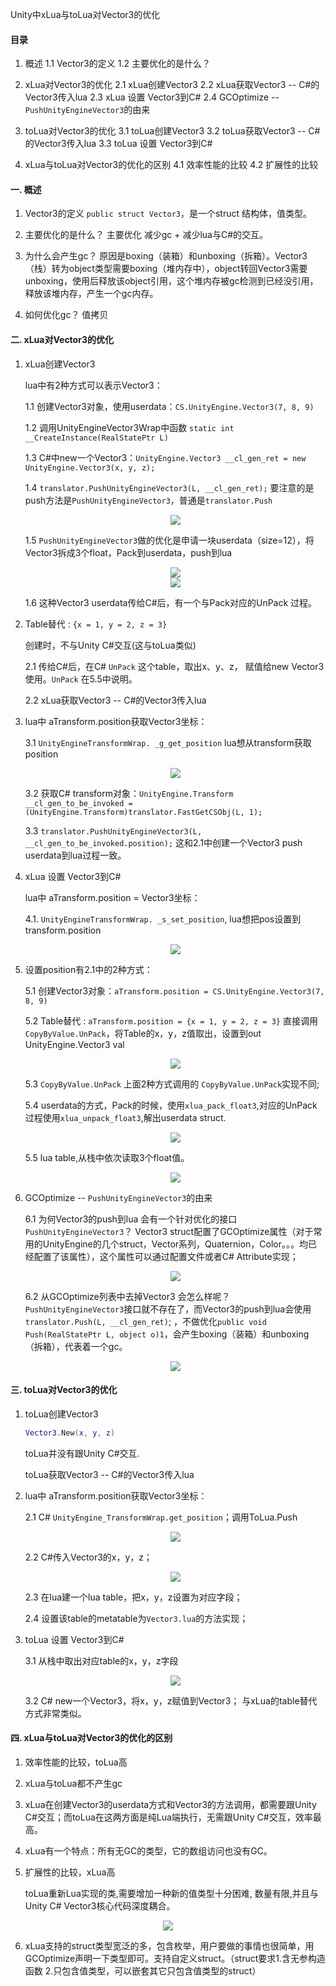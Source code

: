Unity中xLua与toLua对Vector3的优化

#### 目录
1. 概述
	1.1 Vector3的定义
	1.2 主要优化的是什么？

2. xLua对Vector3的优化
	2.1 xLua创建Vector3
	2.2 xLua获取Vector3 -- C#的Vector3传入lua
	2.3 xLua 设置 Vector3到C#
	2.4 GCOptimize -- `PushUnityEngineVector3`的由来

3. toLua对Vector3的优化
	3.1 toLua创建Vector3
	3.2 toLua获取Vector3 -- C#的Vector3传入lua
	3.3 toLua 设置 Vector3到C#

4. xLua与toLua对Vector3的优化的区别
	4.1 效率性能的比较
	4.2 扩展性的比较


#### 一. 概述
1. Vector3的定义
	`public struct Vector3`，是一个struct 结构体，值类型。

2. 主要优化的是什么？
	主要优化 减少gc + 减少lua与C#的交互。

2. 为什么会产生gc？
	原因是boxing（装箱）和unboxing（拆箱）。Vector3（栈）转为object类型需要boxing（堆内存中），object转回Vector3需要unboxing，使用后释放该object引用，这个堆内存被gc检测到已经没引用，释放该堆内存，产生一个gc内存。

3. 如何优化gc？
	值拷贝


#### 二. xLua对Vector3的优化
1. xLua创建Vector3

	lua中有2种方式可以表示Vector3：

	1.1 创建Vector3对象，使用userdata：`CS.UnityEngine.Vector3(7, 8, 9)`

	1.2 调用UnityEngineVector3Wrap中函数 `static int __CreateInstance(RealStatePtr L)`

	1.3 C#中new一个Vector3：`UnityEngine.Vector3 __cl_gen_ret = new UnityEngine.Vector3(x, y, z);`

	1.4 `translator.PushUnityEngineVector3(L, __cl_gen_ret);`
	要注意的是push方法是`PushUnityEngineVector3`，普通是`translator.Push`

	<div align="center">
	  <img src="CreateInstance.png">
	</div>

	1.5 `PushUnityEngineVector3`做的优化是申请一块userdata（size=12），将Vector3拆成3个float，Pack到userdata，push到lua

	<div align="center">
	  <img src="PushUnityEngineVector3.png">
	</div>

	<div align="center">
	  <img src="xlua_pack_float3.png">
	</div>

	1.6 这种Vector3 userdata传给C#后，有一个与Pack对应的UnPack 过程。

2. Table替代 :  `{x = 1, y = 2, z = 3}`

	创建时，不与Unity C#交互(这与toLua类似)

	2.1 传给C#后，在C# `UnPack` 这个table，取出x、y、z， 赋值给new Vector3使用。`UnPack` 在5.5中说明。

	2.2 xLua获取Vector3 -- C#的Vector3传入lua
	
3. lua中 aTransform.position获取Vector3坐标：

	3.1 `UnityEngineTransformWrap. _g_get_position`  lua想从transform获取position

	<div align="center">
	  <img src="get_position.png">
	</div>

	3.2 获取C# transform对象：`UnityEngine.Transform __cl_gen_to_be_invoked = (UnityEngine.Transform)translator.FastGetCSObj(L, 1);`

	3.3 `translator.PushUnityEngineVector3(L, __cl_gen_to_be_invoked.position);` 这和2.1中创建一个Vector3 push userdata到lua过程一致。

4. xLua 设置 Vector3到C#

	lua中 aTransform.position = Vector3坐标：

	4.1. `UnityEngineTransformWrap. _s_set_position`,  lua想把pos设置到transform.position

	<div align="center">
	  <img src="set_position.png">
	</div>

5. 设置position有2.1中的2种方式：

	5.1 创建Vector3对象：`aTransform.position = CS.UnityEngine.Vector3(7, 8, 9)`

	5.2 Table替代 :  `aTransform.position = {x = 1, y = 2, z = 3}`
	直接调用 `CopyByValue.UnPack`，将Table的x，y，z值取出，设置到out UnityEngine.Vector3 val

	<div align="center">
	  <img src="Get.png">
	</div>

	5.3 `CopyByValue.UnPack`
	上面2种方式调用的 `CopyByValue.UnPack`实现不同;

	5.4 userdata的方式，Pack的时候，使用`xlua_pack_float3`,对应的UnPack过程使用`xlua_unpack_float3`,解出userdata struct.

	<div align="center">
	  <img src="UnPack1.png">
	</div>

	5.5 lua table,从栈中依次读取3个float值。

	<div align="center">
	  <img src="UnPack2.png">
	</div>

6. GCOptimize -- `PushUnityEngineVector3`的由来

	6.1 为何Vector3的push到lua 会有一个针对优化的接口`PushUnityEngineVector3`？
	Vector3 struct配置了GCOptimize属性（对于常用的UnityEngine的几个struct，Vector系列，Quaternion，Color。。。均已经配置了该属性），这个属性可以通过配置文件或者C# Attribute实现；

	<div align="center">
	  <img src="GCOptimize.png">
	</div>

	6.2 从GCOptimize列表中去掉Vector3 会怎么样呢？
	`PushUnityEngineVector3`接口就不存在了，而Vector3的push到lua会使用`translator.Push(L, __cl_gen_ret)`; ，不做优化`public void Push(RealStatePtr L, object o)1`，会产生boxing（装箱）和unboxing（拆箱），代表着一个gc。

	<div align="center">
	  <img src="CreateInstance_GC.png">
	</div>

#### 三. toLua对Vector3的优化

1. toLua创建Vector3

	```lua
	Vector3.New(x, y, z)
	```

	toLua并没有跟Unity C#交互.

	toLua获取Vector3 -- C#的Vector3传入lua
	
2. lua中 aTransform.position获取Vector3坐标：

	2.1 C#  `UnityEngine_TransformWrap.get_position`；调用ToLua.Push

	<div align="center">
	  <img src="tolua_get_position.png">
	</div>

	2.2 C#传入Vector3的x，y，z；

	<div align="center">
	  <img src="Push.png">
	</div>

	2.3 在lua建一个lua table，把x，y，z设置为对应字段；

	2.4 设置该table的metatable为`Vector3.lua`的方法实现；

3. toLua 设置 Vector3到C#

	3.1 从栈中取出对应table的x，y，z字段

	<div align="center">
	  <img src="ToVector3.png">
	</div>

	3.2 C# new一个Vector3，将x，y，z赋值到Vector3；
	与xLua的table替代方式非常类似。

#### 四. xLua与toLua对Vector3的优化的区别

1. 效率性能的比较，toLua高

2. xLua与toLua都不产生gc

3. xLua在创建Vector3的userdata方式和Vector3的方法调用，都需要跟Unity C#交互；而toLua在这两方面是纯Lua端执行，无需跟Unity C#交互，效率最高。

4. xLua有一个特点：所有无GC的类型，它的数组访问也没有GC。

5. 扩展性的比较，xLua高

	toLua重新Lua实现的类,需要增加一种新的值类型十分困难, 数量有限,并且与Unity C# Vector3核心代码深度耦合。

<div align="center">
  <img src="tolua.png">
</div>

6. xLua支持的struct类型宽泛的多，包含枚举，用户要做的事情也很简单，用GCOptimize声明一下类型即可。支持自定义struct。（struct要求1.含无参构造函数  2.只包含值类型，可以嵌套其它只包含值类型的struct）